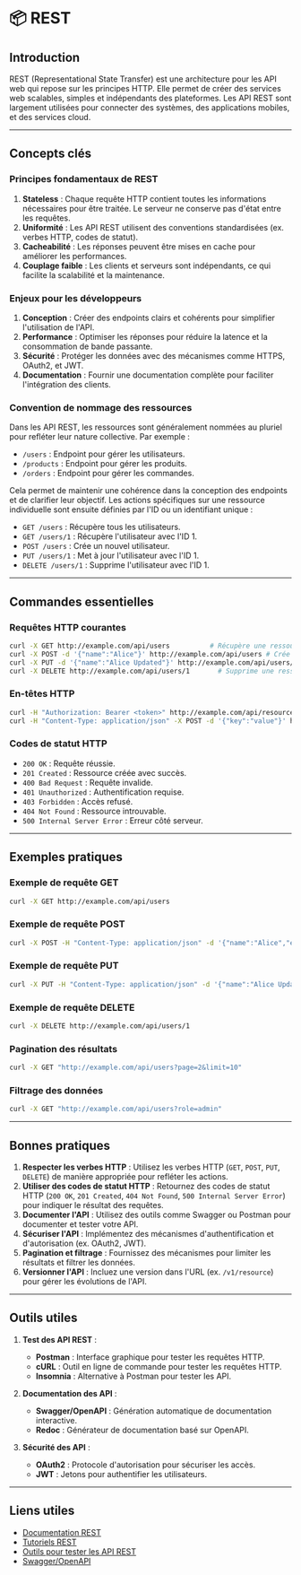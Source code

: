 # 📦 REST

## Introduction

REST (Representational State Transfer) est une architecture pour les API web qui repose sur les principes HTTP. Elle permet de créer des services web scalables, simples et indépendants des plateformes. Les API REST sont largement utilisées pour connecter des systèmes, des applications mobiles, et des services cloud.

---

## Concepts clés

### Principes fondamentaux de REST

1. **Stateless** : Chaque requête HTTP contient toutes les informations nécessaires pour être traitée. Le serveur ne conserve pas d'état entre les requêtes.
2. **Uniformité** : Les API REST utilisent des conventions standardisées (ex. verbes HTTP, codes de statut).
3. **Cacheabilité** : Les réponses peuvent être mises en cache pour améliorer les performances.
4. **Couplage faible** : Les clients et serveurs sont indépendants, ce qui facilite la scalabilité et la maintenance.

### Enjeux pour les développeurs

1. **Conception** : Créer des endpoints clairs et cohérents pour simplifier l'utilisation de l'API.
2. **Performance** : Optimiser les réponses pour réduire la latence et la consommation de bande passante.
3. **Sécurité** : Protéger les données avec des mécanismes comme HTTPS, OAuth2, et JWT.
4. **Documentation** : Fournir une documentation complète pour faciliter l'intégration des clients.

### Convention de nommage des ressources

Dans les API REST, les ressources sont généralement nommées au pluriel pour refléter leur nature collective. Par exemple :

- `/users` : Endpoint pour gérer les utilisateurs.
- `/products` : Endpoint pour gérer les produits.
- `/orders` : Endpoint pour gérer les commandes.

Cela permet de maintenir une cohérence dans la conception des endpoints et de clarifier leur objectif. Les actions spécifiques sur une ressource individuelle sont ensuite définies par l'ID ou un identifiant unique :

- `GET /users` : Récupère tous les utilisateurs.
- `GET /users/1` : Récupère l'utilisateur avec l'ID 1.
- `POST /users` : Crée un nouvel utilisateur.
- `PUT /users/1` : Met à jour l'utilisateur avec l'ID 1.
- `DELETE /users/1` : Supprime l'utilisateur avec l'ID 1.

---

## Commandes essentielles

### Requêtes HTTP courantes

```bash
curl -X GET http://example.com/api/users          # Récupère une ressource
curl -X POST -d '{"name":"Alice"}' http://example.com/api/users # Crée une ressource
curl -X PUT -d '{"name":"Alice Updated"}' http://example.com/api/users/1 # Met à jour une ressource
curl -X DELETE http://example.com/api/users/1       # Supprime une ressource
```

### En-têtes HTTP

```bash
curl -H "Authorization: Bearer <token>" http://example.com/api/resource # Ajoute un en-tête d'autorisation
curl -H "Content-Type: application/json" -X POST -d '{"key":"value"}' http://example.com/api/resource # Spécifie le type de contenu
```

### Codes de statut HTTP

- `200 OK` : Requête réussie.
- `201 Created` : Ressource créée avec succès.
- `400 Bad Request` : Requête invalide.
- `401 Unauthorized` : Authentification requise.
- `403 Forbidden` : Accès refusé.
- `404 Not Found` : Ressource introuvable.
- `500 Internal Server Error` : Erreur côté serveur.

---

## Exemples pratiques

### Exemple de requête GET

```bash
curl -X GET http://example.com/api/users
```

### Exemple de requête POST

```bash
curl -X POST -H "Content-Type: application/json" -d '{"name":"Alice","email":"alice@example.com"}' http://example.com/api/users
```

### Exemple de requête PUT

```bash
curl -X PUT -H "Content-Type: application/json" -d '{"name":"Alice Updated"}' http://example.com/api/users/1
```

### Exemple de requête DELETE

```bash
curl -X DELETE http://example.com/api/users/1
```

### Pagination des résultats

```bash
curl -X GET "http://example.com/api/users?page=2&limit=10"
```

### Filtrage des données

```bash
curl -X GET "http://example.com/api/users?role=admin"
```

---

## Bonnes pratiques

1. **Respecter les verbes HTTP** : Utilisez les verbes HTTP (`GET`, `POST`, `PUT`, `DELETE`) de manière appropriée pour refléter les actions.
2. **Utiliser des codes de statut HTTP** : Retournez des codes de statut HTTP (`200 OK`, `201 Created`, `404 Not Found`, `500 Internal Server Error`) pour indiquer le résultat des requêtes.
3. **Documenter l'API** : Utilisez des outils comme Swagger ou Postman pour documenter et tester votre API.
4. **Sécuriser l'API** : Implémentez des mécanismes d'authentification et d'autorisation (ex. OAuth2, JWT).
5. **Pagination et filtrage** : Fournissez des mécanismes pour limiter les résultats et filtrer les données.
6. **Versionner l'API** : Incluez une version dans l'URL (ex. `/v1/resource`) pour gérer les évolutions de l'API.

---

## Outils utiles

1. **Test des API REST** :
   - **Postman** : Interface graphique pour tester les requêtes HTTP.
   - **cURL** : Outil en ligne de commande pour tester les requêtes HTTP.
   - **Insomnia** : Alternative à Postman pour tester les API.

2. **Documentation des API** :
   - **Swagger/OpenAPI** : Génération automatique de documentation interactive.
   - **Redoc** : Générateur de documentation basé sur OpenAPI.

3. **Sécurité des API** :
   - **OAuth2** : Protocole d'autorisation pour sécuriser les accès.
   - **JWT** : Jetons pour authentifier les utilisateurs.

---

## Liens utiles

- [Documentation REST](https://restfulapi.net/)
- [Tutoriels REST](https://www.tutorialspoint.com/restful/index.htm)
- [Outils pour tester les API REST](https://www.postman.com/)
- [Swagger/OpenAPI](https://swagger.io/)
